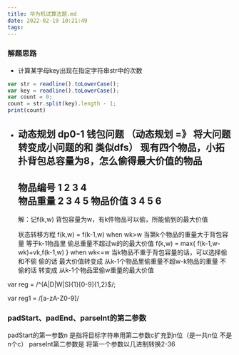```yaml
---
title: 华为机试算法题.md
date: 2022-02-19 10:21:49
tags:
---
```


### 解题思路
- 计算某字母key出现在指定字符串str中的次数
```js
var str = readline().toLowerCase();
var key = readline().toLowerCase();
var count = 0;
count = str.split(key).length - 1;
print(count)
```

- 动态规划  dp0-1 钱包问题  （动态规划 =》 将大问题转变成小问题的和 类似dfs）
  现有四个物品，小拓扑背包总容量为8，怎么偷得最大价值的物品
  -----------------------
  物品编号   1  2  3  4  
  物品重量   2  3  4  5
  物品价值   3  4  5  6
  -----------------------

  解：记f(k,w)  背包容量为w，有k件物品可以偷，所能偷到的最大价值

  状态转移方程
  f(k,w) = f(k-1,w)  when wk>w  当第k个物品的重量大于背包容量 等于k-1物品里 偷总重量不超过w的的最大价值
  f(k,w) = max{ f(k-1,w-wk)+vk,f(k-1,w) }  when wk<=w 当k物品不重于背包容量的话，可以选择偷和不偷  偷的话 最大价值转变成 从k-1个物品里偷重量不超w-k物品的重量  不偷的话 转变成 从k-1个物品里偷w重量的最大价值


var reg = /^(A|D|W|S){1}[0-9]{1,2}$/;

var reg1 = /[a-zA-Z0-9]/

### padStart、padEnd、parseInt的第二参数
padStart的第一参数n 是指将目标字符串用第二参数c扩充到n位（是一共n位 不是n个c）
parseInt第二参数是 将第一个参数以几进制转换2-36